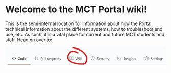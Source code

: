 # Welcome to the MCT Portal wiki!

This is the semi-internal location for information about how the Portal, technical information about the different systems, how to troubleshoot and use, etc. As such, it is a vital place for current and future MCT students and staff. Head on over to:

<img src="navbar.jpg">

